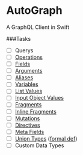 # AutoGraph
A GraphQL Client in Swift

###Tasks
- [ ] Querys
- [ ] [Operations](http://graphql.org/learn/queries/#operation-name)
- [ ] [Fields](http://graphql.org/learn/queries/#fields)
- [ ] [Arguments](http://graphql.org/learn/queries/#arguments)
- [ ] [Aliases](http://graphql.org/learn/queries/#aliases)
- [ ] [Variables](http://graphql.org/learn/queries/#variables)
- [ ] [List Values](https://facebook.github.io/graphql/#sec-List-Value)
- [ ] [Input Object Values](https://facebook.github.io/graphql/#sec-Input-Object-Values)
- [ ] [Fragments](http://graphql.org/learn/queries/#fragments)
- [ ] [Inline Fragments](http://graphql.org/learn/queries/#inline-fragments)
- [ ] [Mutations](http://graphql.org/learn/queries/#mutations)
- [ ] [Directives](http://graphql.org/learn/queries/#directives)
- [ ] [Meta Fields](http://graphql.org/learn/queries/#meta-fields)
- [ ] [Union Types](http://graphql.org/learn/schema/#union-types) ([formal def](https://facebook.github.io/graphql/#sec-Unions))
- [ ] Custom Data Types
